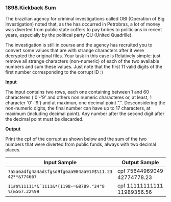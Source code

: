 ### 1898.Kickback Sum

The brazilian agency for criminal investigations called OBI (Operation of Big Investigation) noted that, as the has occurred in Petrobras, a lot of money was diverted from public state coffers to pay bribes to politicians in recent years, especially by the political party QU (United Quadrille).

The investigation is still in course and the agency has recruited you to convert some values that are with strange characters after it were decrypted the original files. Your task in this case is Relatively simple: just remove all strange characters (non-numeric) of each of the two available numbers and sum these values. Just note that the first 11 valid digits of the first number corresponding to the corrupt ID :)

**Input**

The input contains two rows, each one containing between 1 and 60 characteres ('0'-'9' and others non numeric characteres or, at least, 1 character '0'-'9') and at maximun, one decimal point ".". Desconsidering the non-numeric digits, the final number can have up to 17 characters, at maximum (including decimal point). Any number after the second digit after the decimal point must be discarded.

**Output**

Print the cpf of the corrupt as shown below and the sum of the two numbers that were diverted from public funds, always with two decimal places.

| Input Sample | Output Sample |
| ------------ | ------------- |
| `7a5a6adfg4a4adsfgsd9fg6aa904aa91#$%11.23`<br>`42**&774667` | cpf 75644969049<br>42774778.23 |
| `11#$%11111*&¨1111&*(1198-=&8789."34"8`<br>`%(&567.22%99` | cpf 11111111111<br>11989356.56 |
